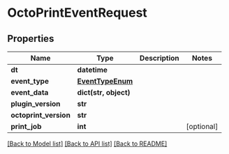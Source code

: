 # OctoPrintEventRequest

## Properties
Name | Type | Description | Notes
------------ | ------------- | ------------- | -------------
**dt** | **datetime** |  | 
**event_type** | [**EventTypeEnum**](EventTypeEnum.md) |  | 
**event_data** | **dict(str, object)** |  | 
**plugin_version** | **str** |  | 
**octoprint_version** | **str** |  | 
**print_job** | **int** |  | [optional] 

[[Back to Model list]](../README.md#documentation-for-models) [[Back to API list]](../README.md#documentation-for-api-endpoints) [[Back to README]](../README.md)


